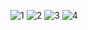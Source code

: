 ![1](https://user-images.githubusercontent.com/60185557/169025130-e35e1306-f0d3-4d83-8162-4eee279e315c.png)
![2](https://user-images.githubusercontent.com/60185557/169025152-7267595a-e723-4d9b-8854-444e67150541.png)
![3](https://user-images.githubusercontent.com/60185557/169025164-d9bd4eeb-6342-4f0f-a03f-dad1b5d1f1dd.png)
![4](https://user-images.githubusercontent.com/60185557/169025168-f7a81c15-14c1-4cb3-a852-34a7da9ac285.png)
